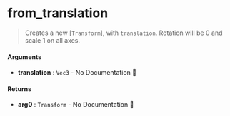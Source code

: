 # from\_translation

>  Creates a new [`Transform`], with `translation`. Rotation will be 0 and scale 1 on
>  all axes.

#### Arguments

- **translation** : `Vec3` \- No Documentation 🚧

#### Returns

- **arg0** : `Transform` \- No Documentation 🚧